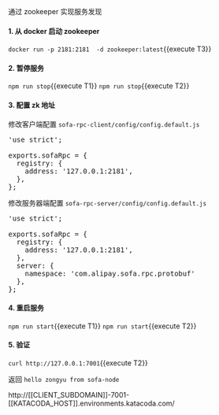 通过 zookeeper 实现服务发现

#### 1. 从 docker 启动 zookeeper

`docker run -p 2181:2181  -d zookeeper:latest`{{execute T3}}


#### 2. 暂停服务

`npm run stop`{{execute T1}}
`npm run stop`{{execute T2}}

#### 3. 配置 zk 地址

修改客户端配置 `sofa-rpc-client/config/config.default.js`

<pre class="file" data-filename="sofa-rpc-client/config/config.default.js" data-target="replace">
'use strict';

exports.sofaRpc = {
  registry: {
    address: '127.0.0.1:2181',
  },
};
</pre>

修改服务器端配置 `sofa-rpc-server/config/config.default.js`

<pre class="file" data-filename="sofa-rpc-server/config/config.default.js" data-target="replace">
'use strict';

exports.sofaRpc = {
  registry: {
    address: '127.0.0.1:2181',
  },
  server: {
    namespace: 'com.alipay.sofa.rpc.protobuf'
  },
};
</pre>

#### 4. 重启服务

`npm run start`{{execute T1}}
`npm run start`{{execute T2}}


#### 5. 验证

`curl http://127.0.0.1:7001`{{execute T2}}

返回 `hello zongyu from sofa-node`

http://[[CLIENT_SUBDOMAIN]]-7001-[[KATACODA_HOST]].environments.katacoda.com/
